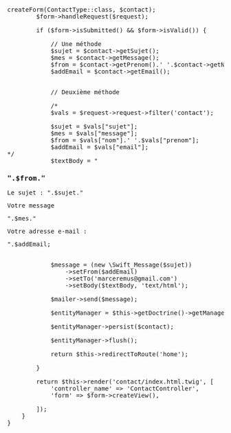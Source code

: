 <pre>
<?php

namespace App\Controller;


use App\Entity\Contact;
use App\Form\ContactType;
use Symfony\Bundle\FrameworkBundle\Controller\AbstractController;
use Symfony\Component\HttpFoundation\Request;
use Symfony\Component\HttpFoundation\Response;
use Symfony\Component\Routing\Annotation\Route;

class ContactController extends AbstractController
{
    /**
     * @Route("/contact", name="contact")
     */
    public function index(Request $request, \Swift_Mailer $mailer):Response
    {
        $contact = new Contact();
        $form = $this->createForm(ContactType::class, $contact);
        $form->handleRequest($request);

        if ($form->isSubmitted() && $form->isValid()) {

            // Une méthode
            $sujet = $contact->getSujet();
            $mes = $contact->getMessage();
            $from = $contact->getPrenom().' '.$contact->getNom();
            $addEmail = $contact->getEmail();


            // Deuxième méthode

            /*
            $vals = $request->request->filter('contact');

            $sujet = $vals["sujet"];
            $mes = $vals["message"];
            $from = $vals["nom"].' '.$vals["prenom"];
            $addEmail = $vals["email"];
*/
            $textBody = "<h3>".$from."</h3><p>Le sujet : ".$sujet."</p><p>Votre message</p><p>".$mes."</p><p>Votre adresse e-mail : </p>".$addEmail;


            $message = (new \Swift_Message($sujet))
                ->setFrom($addEmail)
                ->setTo('marceremus@gmail.com')
                ->setBody($textBody, 'text/html');

            $mailer->send($message);

            $entityManager = $this->getDoctrine()->getManager();

            $entityManager->persist($contact);

            $entityManager->flush();

            return $this->redirectToRoute('home');

        }

        return $this->render('contact/index.html.twig', [
            'controller_name' => 'ContactController',
            'form' => $form->createView(),

        ]);
    }
}
</pre>